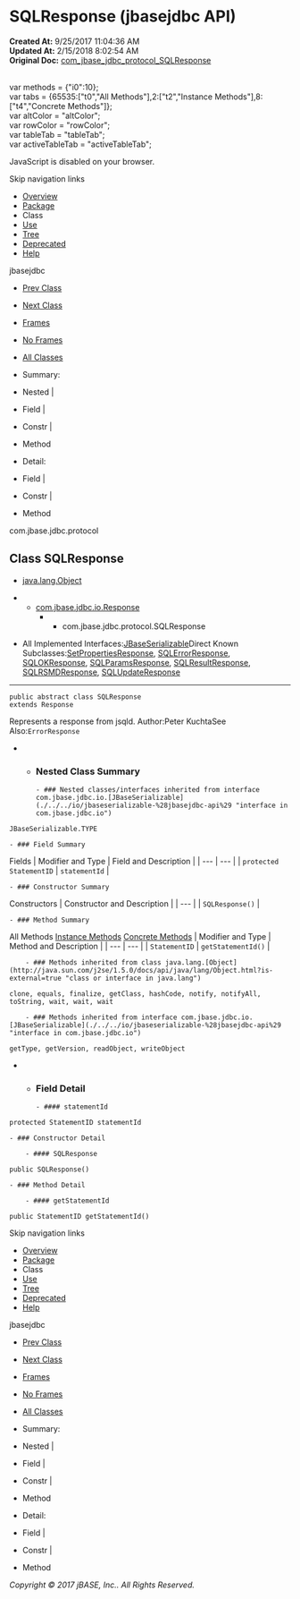 # SQLResponse (jbasejdbc   API)

**Created At:** 9/25/2017 11:04:36 AM  
**Updated At:** 2/15/2018 8:02:54 AM  
**Original Doc:** [com_jbase_jdbc_protocol_SQLResponse](https://docs.jbase.com/39240-protocol/com_jbase_jdbc_protocol_SQLResponse)  

<!--<br>    try {<br>        if (location.href.indexOf('is-external=true') == -1) {<br>            parent.document.title="SQLResponse (jbasejdbc   API)";<br>        }<br>    }<br>    catch(err) {<br>    }<br>//--><br>var methods = {"i0":10};<br>var tabs = {65535:["t0","All Methods"],2:["t2","Instance Methods"],8:["t4","Concrete Methods"]};<br>var altColor = "altColor";<br>var rowColor = "rowColor";<br>var tableTab = "tableTab";<br>var activeTableTab = "activeTableTab";
JavaScript is disabled on your browser.

Skip navigation links

- [Overview](../../../../overview-summary.html)
- [Package](./../com.jbase.jdbc.protocol-%28jbasejdbc---api%29)
- Class
- [Use](./../class-use/uses-of-class-com.jbase.jdbc.protocol.sqlresponse-%28jbasejdbc---api%29)
- [Tree](./../com.jbase.jdbc.protocol-class-hierarchy-%28jbasejdbc---api%29)
- [Deprecated](../../../../deprecated-list.html)
- [Help](../../../../help-doc.html)


jbasejdbc <br>

- [Prev Class](./../sqlrequest-%28jbasejdbc---api%29 "class in com.jbase.jdbc.protocol")
- [Next Class](./../sqlresultresponse-%28jbasejdbc---api%29 "class in com.jbase.jdbc.protocol")


- [Frames](./.)
- [No Frames](./.)


- [All Classes](../../../../allclasses-noframe.html)


<!--<br>  allClassesLink = document.getElementById("allclasses\_navbar\_top");<br>  if(window==top) {<br>    allClassesLink.style.display = "block";<br>  }<br>  else {<br>    allClassesLink.style.display = "none";<br>  }<br>  //-->

- Summary:
- Nested |
- Field |
- Constr |
- Method


- Detail:
- Field |
- Constr |
- Method

com.jbase.jdbc.protocol

## Class SQLResponse

- [java.lang.Object](http://java.sun.com/j2se/1.5.0/docs/api/java/lang/Object.html?is-external=true "class or interface in java.lang")
- - [com.jbase.jdbc.io.Response](./../../io/response-%28jbasejdbc-api%29 "class in com.jbase.jdbc.io")
    - - com.jbase.jdbc.protocol.SQLResponse


- All Implemented Interfaces:[JBaseSerializable](./../../io/jbaseserializable-%28jbasejdbc-api%29 "interface in com.jbase.jdbc.io")Direct Known Subclasses:[SetPropertiesResponse](./../setpropertiesresponse-%28jbasejdbc---api%29 "class in com.jbase.jdbc.protocol"), [SQLErrorResponse](./../sqlerrorresponse-%28jbasejdbc---api%29 "class in com.jbase.jdbc.protocol"), [SQLOKResponse](./../sqlokresponse-%28jbasejdbc---api%29 "class in com.jbase.jdbc.protocol"), [SQLParamsResponse](./../sqlparamsresponse-%28jbasejdbc---api%29 "class in com.jbase.jdbc.protocol"), [SQLResultResponse](./../sqlresultresponse-%28jbasejdbc---api%29 "class in com.jbase.jdbc.protocol"), [SQLRSMDResponse](./../sqlrsmdresponse-%28jbasejdbc---api%29 "class in com.jbase.jdbc.protocol"), [SQLUpdateResponse](./../sqlupdateresponse-%28jbasejdbc---api%29 "class in com.jbase.jdbc.protocol")
* * *


```
public abstract class SQLResponse
extends Response
```

Represents a response from jsqld.
Author:Peter KuchtaSee Also:`ErrorResponse`

- - ### Nested Class Summary

        - ### Nested classes/interfaces inherited from interface com.jbase.jdbc.io.[JBaseSerializable](./../../io/jbaseserializable-%28jbasejdbc-api%29 "interface in com.jbase.jdbc.io")
`JBaseSerializable.TYPE`


    - ### Field Summary


Fields | Modifier and Type | Field and Description |
| --- | --- |
| `protected StatementID` | `statementId`  |


    - ### Constructor Summary


Constructors | Constructor and Description |
| --- |
| `SQLResponse()`  |


    - ### Method Summary


All Methods [Instance Methods](javascript:show%282%29;) [Concrete Methods](javascript:show%288%29;) | Modifier and Type | Method and Description |
| --- | --- |
| `StatementID` | `getStatementId()`  |


        - ### Methods inherited from class java.lang.[Object](http://java.sun.com/j2se/1.5.0/docs/api/java/lang/Object.html?is-external=true "class or interface in java.lang")
`clone, equals, finalize, getClass, hashCode, notify, notifyAll, toString, wait, wait, wait`


        - ### Methods inherited from interface com.jbase.jdbc.io.[JBaseSerializable](./../../io/jbaseserializable-%28jbasejdbc-api%29 "interface in com.jbase.jdbc.io")
`getType, getVersion, readObject, writeObject`

- - ### Field Detail

        - #### statementId

```
protected StatementID statementId
```


    - ### Constructor Detail

        - #### SQLResponse

```
public SQLResponse()
```


    - ### Method Detail

        - #### getStatementId

```
public StatementID getStatementId()
```

Skip navigation links

- [Overview](../../../../overview-summary.html)
- [Package](./../com.jbase.jdbc.protocol-%28jbasejdbc---api%29)
- Class
- [Use](./../class-use/uses-of-class-com.jbase.jdbc.protocol.sqlresponse-%28jbasejdbc---api%29)
- [Tree](./../com.jbase.jdbc.protocol-class-hierarchy-%28jbasejdbc---api%29)
- [Deprecated](../../../../deprecated-list.html)
- [Help](../../../../help-doc.html)


jbasejdbc <br>

- [Prev Class](./../sqlrequest-%28jbasejdbc---api%29 "class in com.jbase.jdbc.protocol")
- [Next Class](./../sqlresultresponse-%28jbasejdbc---api%29 "class in com.jbase.jdbc.protocol")


- [Frames](./.)
- [No Frames](./.)


- [All Classes](../../../../allclasses-noframe.html)


<!--<br>  allClassesLink = document.getElementById("allclasses\_navbar\_bottom");<br>  if(window==top) {<br>    allClassesLink.style.display = "block";<br>  }<br>  else {<br>    allClassesLink.style.display = "none";<br>  }<br>  //-->

- Summary:
- Nested |
- Field |
- Constr |
- Method


- Detail:
- Field |
- Constr |
- Method

*Copyright © 2017 jBASE, Inc.. All Rights Reserved.*
